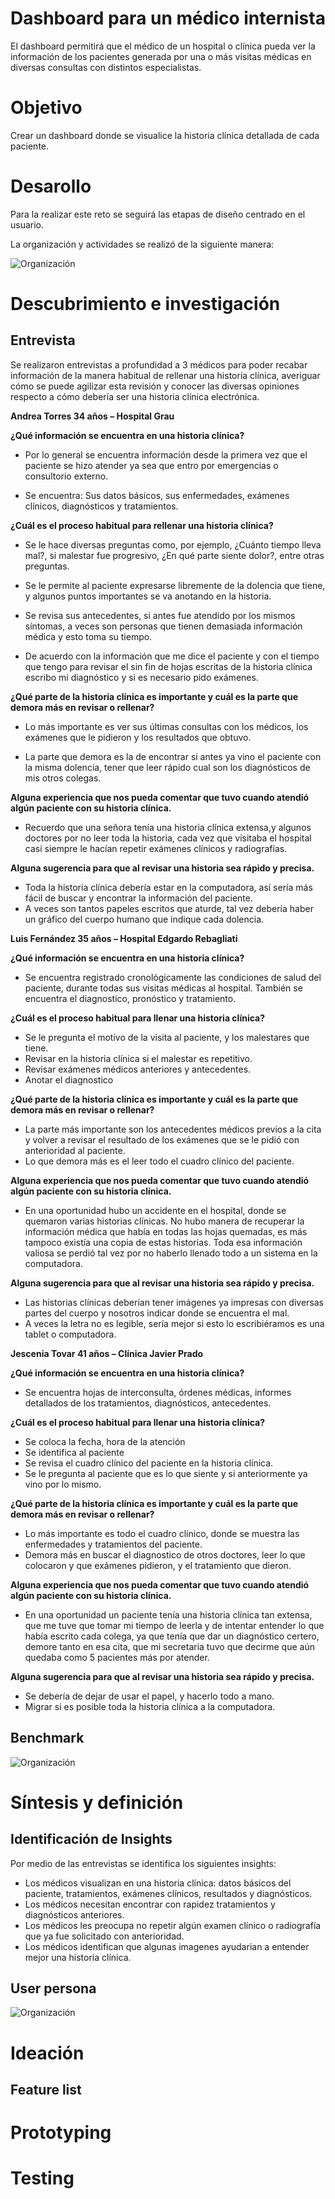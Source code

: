# Dashboard para un médico internista
El dashboard permitirá que el médico de un hospital o clínica pueda ver la información de los pacientes generada por una o más visitas médicas en diversas consultas con distintos especialistas. 

# Objetivo 
Crear un dashboard donde se visualice la historia clínica detallada de cada paciente.

# Desarollo
Para la realizar este reto se seguirá las etapas de diseño centrado en el usuario.

La organización y actividades se realizó de la siguiente manera:

![Organización](assets/img/etapas.jpg "etapas")

# Descubrimiento e investigación

## Entrevista

Se realizaron entrevistas a profundidad a 3 médicos  para poder recabar información de la manera habitual de rellenar una historia clínica, averiguar cómo se puede agilizar esta  revisión y conocer las diversas opiniones respecto a cómo debería ser una historia clínica electrónica.

**Andrea Torres 34 años – Hospital Grau**

**¿Qué información se encuentra en una historia clínica?**

- Por lo general se encuentra información desde la primera vez que el paciente se hizo atender ya sea que entro por emergencias o consultorio externo.

- Se encuentra: Sus datos básicos, sus enfermedades, exámenes clínicos, diagnósticos y tratamientos.

**¿Cuál es el proceso habitual para rellenar una historia clínica?**

- Se le hace diversas preguntas como, por ejemplo, ¿Cuánto tiempo lleva mal?, si malestar   fue progresivo, ¿En qué parte siente dolor?, entre otras preguntas.

- Se le permite al paciente expresarse libremente de la dolencia que tiene, y algunos puntos importantes se va anotando en la historia.

- Se revisa sus antecedentes, si antes fue atendido por los mismos síntomas, a veces son personas que tienen demasiada información médica y esto toma su tiempo.

- De acuerdo con la información que me dice el paciente y con el tiempo que tengo para revisar el sin fin de hojas escritas de la historia clínica escribo mi diagnóstico y  si es necesario pido exámenes.  

**¿Qué parte de la historia clínica es importante y cuál es la parte que demora más en revisar o rellenar?**

- Lo más importante es ver sus últimas consultas con los médicos, los exámenes que le pidieron y los resultados que obtuvo.

- La parte que demora es la de encontrar si antes ya vino el paciente con la misma dolencia, tener que leer rápido cual son los diagnósticos de mis otros colegas.

**Alguna experiencia que nos pueda comentar que tuvo cuando atendió algún paciente con su historia clínica.**

- Recuerdo que una señora tenía una historia clínica extensa,y algunos doctores por no leer toda la historia, cada vez que visitaba el hospital casi siempre le hacían repetir exámenes clínicos y radiografías. 

**Alguna sugerencia para que al revisar una historia sea rápido y precisa.**

- Toda la historia clínica debería estar en la computadora, así sería más fácil de buscar y encontrar la información del paciente.
- A veces son tantos papeles escritos que aturde, tal vez debería haber un gráfico del cuerpo humano que indique cada dolencia.

**Luis Fernández 35 años – Hospital Edgardo Rebagliati**

**¿Qué información se encuentra en una historia clínica?**

- Se encuentra registrado cronológicamente las condiciones de salud del paciente, durante todas sus visitas médicas al hospital. También se encuentra el diagnostico, pronóstico y tratamiento. 

**¿Cuál es el proceso habitual para llenar una historia clínica?**

- Se le pregunta el motivo de la visita al paciente, y los malestares que tiene.
- Revisar en la historia clínica si el malestar es repetitivo.
- Revisar exámenes médicos anteriores y antecedentes. 
- Anotar el diagnostico

**¿Qué parte de la historia clínica es importante y cuál es la parte que demora más en revisar o rellenar?**

- La parte más importante son los antecedentes médicos previos a la cita y volver a revisar el resultado de los exámenes que se le pidió con anterioridad al paciente.
- Lo que demora más es el leer todo el cuadro clínico del paciente.

**Alguna experiencia que nos pueda comentar que tuvo cuando atendió algún paciente con su historia clínica.**

- En una oportunidad hubo un accidente en el hospital, donde se quemaron varias historias clínicas. No hubo manera de recuperar la información médica que había en todas las hojas quemadas, es más tampoco existía una copia de estas historias. Toda esa información valiosa se perdió tal vez por no haberlo llenado todo a un sistema en la computadora.    

**Alguna sugerencia para que al revisar una historia sea rápido y precisa.**

- Las historias clínicas deberían tener imágenes ya impresas con diversas partes del cuerpo y nosotros indicar donde se encuentra el mal.
- A veces la letra no es legible, sería mejor si esto lo escribiéramos es una tablet o computadora. 

**Jescenia Tovar 41 años – Clínica Javier Prado**

**¿Qué información se encuentra en una historia clínica?**

- Se encuentra hojas de interconsulta, órdenes médicas, informes detallados de los tratamientos, diagnósticos, antecedentes.

**¿Cuál es el proceso habitual para llenar una historia clínica?**

- Se coloca la fecha, hora de la atención 
- Se identifica al paciente 
- Se revisa el cuadro clínico del paciente en la historia clínica.
- Se le pregunta al paciente que es lo que siente y si anteriormente ya vino por lo mismo. 

**¿Qué parte de la historia clínica es importante y cuál es la parte que demora más en revisar o rellenar?**

- Lo más importante es todo el cuadro clínico, donde se muestra las enfermedades y tratamientos del paciente.
- Demora más en buscar el diagnostico de otros doctores, leer lo que colocaron y que exámenes pidieron, y el tratamiento que dieron. 

**Alguna experiencia que nos pueda comentar que tuvo cuando atendió algún paciente con su historia clínica.** 

- En una oportunidad  un paciente tenía una  historia clínica tan extensa, que me tuve que tomar  mi tiempo de leerla y de intentar entender lo que había escrito cada colega, ya que tenía que dar un diagnóstico certero, demore tanto  en esa cita, que mi secretaria tuvo que decirme que aún quedaba como 5 pacientes más por atender.

**Alguna sugerencia para que al revisar una historia sea rápido y precisa.**
- Se debería de dejar de usar el papel, y hacerlo todo a mano.
- Migrar si es posible toda la historia clínica a la computadora.

## Benchmark

![Organización](assets/img/bench.jpg "etapas")

# Síntesis y definición

## Identificación de Insights

Por medio de las entrevistas se identifica los siguientes insights:

- Los médicos visualizan en una historia clínica: datos básicos del paciente, tratamientos, exámenes clínicos, resultados y diagnósticos.
- Los médicos necesitan encontrar con rapidez tratamientos y diagnósticos anteriores.
- Los médicos les preocupa no repetir algún examen clínico o radiografía   que ya fue solicitado con anterioridad.
- Los médicos identifican que algunas imagenes ayudarian a entender mejor una historia clínica.

## User persona 
![Organización](assets/img/user.png "user")

# Ideación

## Feature list

# Prototyping

# Testing



 